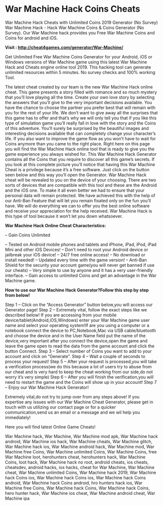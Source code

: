 <h1>War Machine Hack Coins Cheats</h1>

War Machine Hack Cheats with Unlimited Coins 2019 Generator (No Survey) War Machine Hack - Hack War Machine Coins & Coins Generator (No Survey). Our War Machine hack provides you Free War Machine Coins and Coins for android and iOS.

<b>Visit : http://cheat4games.com/generator/War-Machine/</b>

Get Unlimited Free War Machine Coins Generator for your Android, iOS or Windows versions of War Machine game using this latest War Machine Hack and Cheats engine online tool 2019. This hacking tool can generate unlimited resources within 5 minutes. No survey checks and 100% working Tool.

The latest cheat created by our team is the new War Machine Hack online cheat. This game presents a story filled with romance and so much mystery that you’ll love playing all the time. Create your own love story by selecting the answers that you’ll give to the very important decisions available. You have the chance to choose the partner you prefer best that will remain with you for the rest of your life. We don’t want to give away all the surprises that this game has to offer and that’s why we will only tell you that if you like this type of simulation game you’ll really fall in love with the story and the Coins of this adventure. You’ll surely be surprised by the beautiful images and interesting decisions available that can completely change your character’s life. If you also want to improve the game flow as you won’t have to wait for Coins anymore than you came to the right place. Right here on this page you will find the War Machine Hack online tool that is ready to give you the game experience you always wished for. This War Machine Hack Generator contains all the Coins that you require to discover all this game’s secrets. If you look at this complete picture you’ll notice that having this War Machine Cheat is a privilege because it’s a free software. Just click on the button seen below and this way you’ll open the Generator. War Machine Hack cheat will be revealed to 
you on the device of your choosing. There are two sorts of devices that are compatible with this tool and these are the Android and the iOS one. To make it all even better we had to ensure that your personal data will remain protected. We have achieved this with the help of our Anti-Ban Feature that will let you remain fixated only on the fun you’ll have. We will do everything we can to offer you the best online software and receive your appreciation for the help received. War Machine Hack is this type of tool because it won’t let you down whatsoever.


<b>War Machine Hack Online Cheat Characteristics:</b>

– Gain Coins Unlimited

– Tested on Android mobile phones and tablets and iPhone, iPad, iPod, iPad Mini and other iOS Devices!
– Don’t need to root your Android device or jailbreak your iOS device!
– 24/7 free online access!
– No download or install needed!
– Updated every time with the game version!
– Anti-Ban Shield for the security your account game(you will never get banned if use our cheats)
– Very simple to use by anyone and it has a very user-friendly interface.
– Gain access to unlimited Coins and get an advantage in the War Machine game.


<b>How to use our War Machine Hack Generator?Follow this step by step from below!</b>

Step 1 – Click on the “Access Generator” button below,you will access our Generator page!
Step 2 – Extremely vital, follow the exact steps like we described below! If you are accessing from your mobile device/tablet(Android,iOS,Windows) enter your War Machine game user name and select your operating system!If are you using a computer or a notebook connect the device to PC,Notebook,Mac via USB cable/bluetooth and choose the device and in the User Name field put the name of the device,very important after you connect the device,open the game and leave the game open to read the data from the game account and click the button Connect.
Step 3 – Select number of Coins you want to add to your account and click on “Generate”.
Step 4 – Wait a couple of seconds to process your request!
Step 5 – After your request is processed,you will take a verification process(we do this because a lot of users try to abuse from our cheat and is very hard to keep the cheat working from our side,do not worry it’s very simple)
Step 6 – After you will finish the verification,you will need to restart the game and the Coins will show up in your account!
Step 7 – Enjoy our War Machine Hack Generator!

Extremely vital,do not try to jump over from any steps above! If you expertise any issues with our War Machine Cheat Generator, please get in touch with us utilizing our contact page or for a quicker communication,send us an email or a message and we wil help you immediately!

Here you will find latest Online Game Cheats!


War Machine hack, War Machine, War Machine mod apk, War Machine hack android, War Machine ios hack, War Machine cheats, War Machine glitch, War Machine hack ios, War Machine android hack, War Machine mod, War Machine free Coins, War Machine unlimited Coins, War Machine Coins, free War Machine loot, herohunters cheat, herohunters hack, War Machine Coins, loot hack, War Machine hack no root, android cheats, ios cheats, cheatsdev, android hacks, ios hacks, cheat for War Machine, War Machine cheat, War Machine unlimited Coins, War Machine hack 2019, War Machine hack Coins ios, War Machine hack Coins ios, War Machine hack Coins android, War Machine hack Coins android, hro hunters hack ios, War Machine free Coins, War Machine hack Coins, War Machine hack Coins, hero hunter hack, War Machine ios cheat, War Machine android cheat, War Machine ipa


